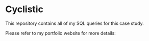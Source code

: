 # Cyclistic
This repository contains all of my SQL queries for this case study.

Please refer to my portfolio website for more details:
